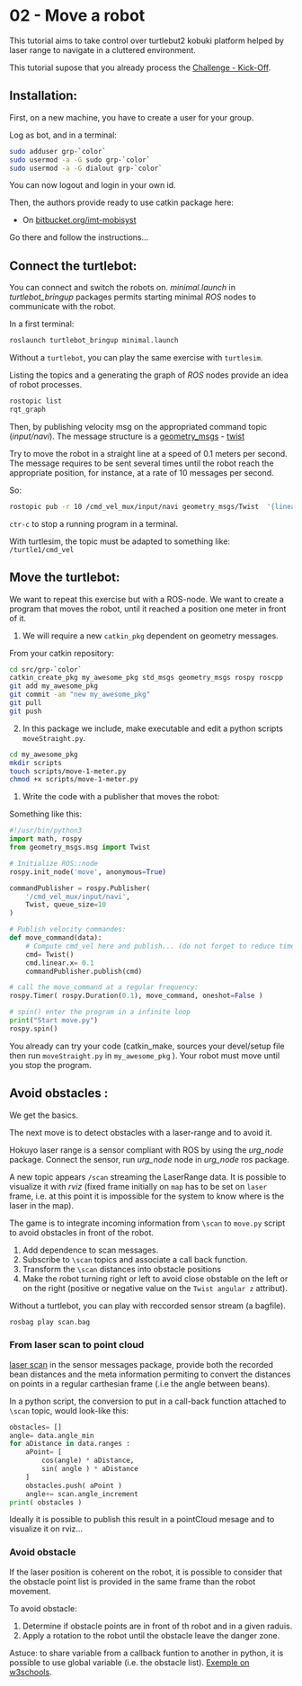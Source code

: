 # 02 - Move a robot

This tutorial aims to take control over turtlebut2 kobuki platform helped by laser range to navigate in a cluttered environment.

This tutorial supose that you already process the [Challenge - Kick-Off](../challenge/intro.md).

## Installation:

First, on a new machine, you have to create a user for your group.

Log as bot, and in a terminal:

```bash
sudo adduser grp-`color`
sudo usermod -a -G sudo grp-`color`
sudo usermod -a -G dialout grp-`color`
```

You can now logout and login in your own id. 

Then, the authors provide ready to use catkin package here: 

- On [bitbucket.org/imt-mobisyst](https://bitbucket.org/imt-mobisyst/mb6-tbot)

Go there and follow the instructions...

## Connect the turtlebot:

You can connect and switch the robots on.
*minimal.launch* in *turtlebot_bringup* packages permits starting minimal *ROS* nodes to communicate with the robot.

In a first terminal: 

```bash
roslaunch turtlebot_bringup minimal.launch
```

Without a `turtlebot`, you can play the same exercise with `turtlesim`.

Listing the topics and a generating the graph of *ROS* nodes provide an idea of robot processes.

```bash
rostopic list
rqt_graph
```

Then, by publishing velocity msg on the appropriated command topic (*input/navi*).
The message structure is a [geometry_msgs](https://wiki.ros.org/geometry_msgs) - [twist](http://docs.ros.org/api/geometry_msgs/html/msg/Twist.html)

Try to move the robot in a straight line at a speed of $0.1$ meters per second.  The message requires to be sent several times until the robot reach the appropriate position, for instance, at a rate of 10 messages per second.

So:

```bash
rostopic pub -r 10 /cmd_vel_mux/input/navi geometry_msgs/Twist  '{linear:  {x: 0.1, y: 0.0, z: 0.0}, angular: {x: 0.0,y: 0.0,z: 0.0}}'
```

`ctr-c` to stop a running program in a terminal.

With turtlesim, the topic must be adapted to something like: `/turtle1/cmd_vel`

## Move the turtlebot:

We want to repeat this exercise but with a ROS-node.
We want to create a program that moves the robot, until it reached a position one meter in front of it.

1. We will require a new `catkin_pkg` dependent on geometry messages.

From your catkin repository:

```bash
cd src/grp-`color`
catkin_create_pkg my_awesome_pkg std_msgs geometry_msgs rospy roscpp
git add my_awesome_pkg
git commit -am "new my_awesome_pkg"
git pull
git push
```

2. In this package we include, make executable and edit a python scripts `moveStraight.py`.

```bash
cd my_awesome_pkg
mkdir scripts
touch scripts/move-1-meter.py
chmod +x scripts/move-1-meter.py
```

1. Write the code  with a publisher that moves the robot:

Something like this:

```python
#!/usr/bin/python3
import math, rospy
from geometry_msgs.msg import Twist

# Initialize ROS::node
rospy.init_node('move', anonymous=True)

commandPublisher = rospy.Publisher(
    '/cmd_vel_mux/input/navi',
    Twist, queue_size=10
)

# Publish velocity commandes:
def move_command(data):
    # Compute cmd_vel here and publish... (do not forget to reduce timer duration)
    cmd= Twist()
    cmd.linear.x= 0.1
    commandPublisher.publish(cmd)

# call the move_command at a regular frequency:
rospy.Timer( rospy.Duration(0.1), move_command, oneshot=False )

# spin() enter the program in a infinite loop
print("Start move.py")
rospy.spin()
```

You already can try your code (catkin_make, sources your devel/setup file then run `moveStraight.py` in `my_awesome_pkg` ). Your robot must move until you stop the program.


## Avoid obstacles :

We get the basics.

The next move is to detect obstacles with a laser-range and to avoid it.

Hokuyo laser range is a sensor compliant with ROS by using the *urg_node* package. Connect the sensor, run *urg_node* node in *urg_node* ros package. 

A new topic appears `/scan` streaming the LaserRange data. It is possible to visualize it with *rviz* (fixed frame initially on `map` has to be set on `laser` frame, i.e. at this point it is impossible for the system to know where is the laser in the map).

The game is to integrate incoming information from `\scan` to `move.py` script to avoid obstacles in front of the robot.

1. Add dependence to scan messages. 
2. Subscribe to `\scan` topics and associate a call back function.
3. Transform the `\scan` distances into obstacle positions
4. Make the robot turning right or left to avoid close obstable on the left  or on the right (positive or negative value on the `Twist angular z` attribut).

Without a turtlebot, you can play with reccorded sensor stream (a bagfile).

```bash
rosbag play scan.bag
```

### From laser scan to point cloud

[laser scan](https://docs.ros.org/en/noetic/api/sensor_msgs/html/msg/LaserScan.html) in the sensor messages package, provide both the recorded bean distances and the meta information permiting to convert the distances on points in a regular carthesian frame (.i.e the angle between beans).

In a python script, the conversion to put in a call-back function attached to `\scan` topic, would look-like this:

```python
obstacles= []
angle= data.angle_min
for aDistance in data.ranges :
    aPoint= [ 
        cos(angle) * aDistance, 
        sin( angle ) * aDistance
    ]
    obstacles.push( aPoint )
    angle+= scan.angle_increment
print( obstacles )
```

Ideally it is possible to publish this result in a pointCloud mesage and to visualize it on rviz...


### Avoid obstacle

If the laser position is coherent on the robot, it is possible to consider that the obstacle point list is provided in the same frame than the robot movement.

To avoid obstacle:

1. Determine if obstacle points are in front of th robot and in a given raduis.
2. Apply a rotation to the robot until the obstacle leave the danger zone.

Astuce: to share variable from a callback funtion to another in python, it is possible to use global variable (i.e. the obstacle list). [Exemple on w3schools](https://www.w3schools.com/python/gloss_python_global_variables.asp).
